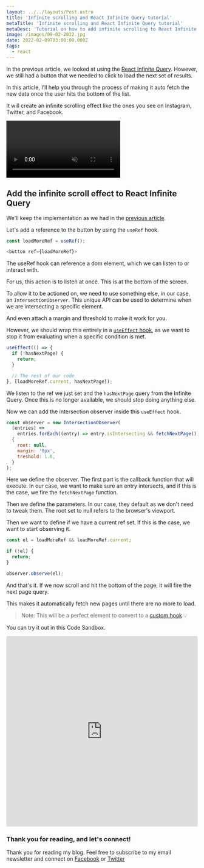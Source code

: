 ```yaml
---
layout: ../../layouts/Post.astro
title: 'Infinite scrolling and React Infinite Query tutorial'
metaTitle: 'Infinite scrolling and React Infinite Query tutorial'
metaDesc: 'Tutorial on how to add infinite scrolling to React Infinite Query [2022]'
image: /images/09-02-2022.jpg
date: 2022-02-09T03:00:00.000Z
tags:
  - react
---
```


In the previous article, we looked at using the [React Infinite Query](https://daily-dev-tips.com/posts/infinite-loading-with-react-query/).
However, we still had a button that we needed to click to load the next set of results.

In this article, I'll help you through the process of making it auto fetch the new data once the user hits the bottom of the list.

It will create an infinite scrolling effect like the ones you see on Instagram, Twitter, and Facebook.

<!-- ![Infinite scrolling and React Infinite Query tutorial](https://cdn.hashnode.com/res/hashnode/image/upload/v1643608403589/PmqIqz1vw.gif) -->
<video autoplay loop muted playsinline>
  <source src="https://res.cloudinary.com/daily-dev-tips/video/upload/v1643608454/infinite-scroll_rjhgqh.webm" type="video/webm" />
  <source src="https://res.cloudinary.com/daily-dev-tips/video/upload/v1643608454/infinite-scroll_b6cnyf.mp4" type="video/mp4" />
</video>

## Add the infinite scroll effect to React Infinite Query

We'll keep the implementation as we had in the [previous article](https://daily-dev-tips.com/posts/infinite-loading-with-react-query/).

Let's add a reference to the button by using the `useRef` hook.

```js
const loadMoreRef = useRef();

<button ref={loadMoreRef}>
```

The useRef hook can reference a dom element, which we can listen to or interact with.

For us, this action is to listen at once. This is at the bottom of the screen.

To allow it to be actioned on, we need to use something else, in our case, an `IntersectionObserver`.
This unique API can be used to determine when we are intersecting a specific element.

And even attach a margin and threshold to make it work for you.

However, we should wrap this entirely in a [`useEffect` hook](https://daily-dev-tips.com/posts/react-basics-explaining-the-useeffect-hook/), as we want to stop it from evaluating when a specific condition is met.

```js
useEffect(() => {
  if (!hasNextPage) {
    return;
  }

  // The rest of our code
}, [loadMoreRef.current, hasNextPage]);
```

We listen to the ref we just set and the `hasNextPage` query from the Infinite Query.
Once this is no longer available, we should stop doing anything else.

Now we can add the intersection observer inside this `useEffect` hook.

```js
const observer = new IntersectionObserver(
  (entries) =>
    entries.forEach((entry) => entry.isIntersecting && fetchNextPage()),
  {
    root: null,
    margin: '0px',
    treshold: 1.0,
  }
);
```

Here we define the observer. The first part is the callback function that will execute. In our case, we want to make sure an entry intersects, and if this is the case, we fire the `fetchNextPage` function.

Then we define the parameters. In our case, they default as we don't need to tweak them.
The root set to null refers to the browser's viewport.

Then we want to define if we have a current ref set. If this is the case, we want to start observing it.

```js
const el = loadMoreRef && loadMoreRef.current;

if (!el) {
  return;
}

observer.observe(el);
```

And that's it. If we now scroll and hit the bottom of the page, it will fire the next page query.

This makes it automatically fetch new pages until there are no more to load.

> Note: This will be a perfect element to convert to a [custom hook](https://daily-dev-tips.com/posts/react-basics-creating-a-custom-media-query-hook/) 💡

You can try it out in this Code Sandbox.

<iframe src="https://codesandbox.io/embed/nervous-andras-3zw9x?fontsize=14&hidenavigation=1&theme=dark"
     style="width:100%; height:500px; border:0; border-radius: 4px; overflow:hidden;"
     title="nervous-andras-3zw9x"
     allow="accelerometer; ambient-light-sensor; camera; encrypted-media; geolocation; gyroscope; hid; microphone; midi; payment; usb; vr; xr-spatial-tracking"
     sandbox="allow-forms allow-modals allow-popups allow-presentation allow-same-origin allow-scripts"
></iframe>

### Thank you for reading, and let's connect!

Thank you for reading my blog. Feel free to subscribe to my email newsletter and connect on [Facebook](https://www.facebook.com/DailyDevTipsBlog) or [Twitter](https://twitter.com/DailyDevTips1)
